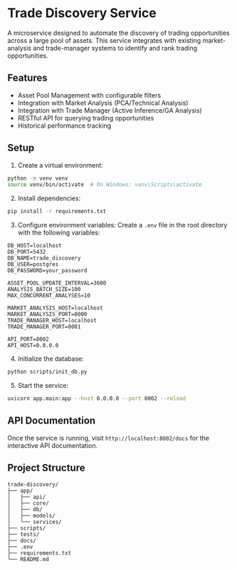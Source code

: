 # Trade Discovery Service


A microservice designed to automate the discovery of trading opportunities across a large pool of assets. This service integrates with existing market-analysis and trade-manager systems to identify and rank trading opportunities.

## Features

- Asset Pool Management with configurable filters
- Integration with Market Analysis (PCA/Technical Analysis)
- Integration with Trade Manager (Active Inference/GA Analysis)
- RESTful API for querying trading opportunities
- Historical performance tracking

## Setup

1. Create a virtual environment:
```bash
python -m venv venv
source venv/bin/activate  # On Windows: venv\Scripts\activate
```

2. Install dependencies:
```bash
pip install -r requirements.txt
```

3. Configure environment variables:
Create a `.env` file in the root directory with the following variables:
```
DB_HOST=localhost
DB_PORT=5432
DB_NAME=trade_discovery
DB_USER=postgres
DB_PASSWORD=your_password

ASSET_POOL_UPDATE_INTERVAL=3600
ANALYSIS_BATCH_SIZE=100
MAX_CONCURRENT_ANALYSES=10

MARKET_ANALYSIS_HOST=localhost
MARKET_ANALYSIS_PORT=8000
TRADE_MANAGER_HOST=localhost
TRADE_MANAGER_PORT=8001

API_PORT=8002
API_HOST=0.0.0.0
```

4. Initialize the database:
```bash
python scripts/init_db.py
```

5. Start the service:
```bash
uvicorn app.main:app --host 0.0.0.0 --port 8002 --reload
```

## API Documentation

Once the service is running, visit `http://localhost:8002/docs` for the interactive API documentation.

## Project Structure

```
trade-discovery/
├── app/
│   ├── api/
│   ├── core/
│   ├── db/
│   ├── models/
│   └── services/
├── scripts/
├── tests/
├── docs/
├── .env
├── requirements.txt
└── README.md